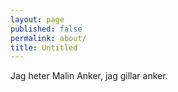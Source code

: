 ```yaml
---
layout: page
published: false
permalink: about/
title: Untitled
---
```




Jag heter Malin Anker, jag gillar anker.
